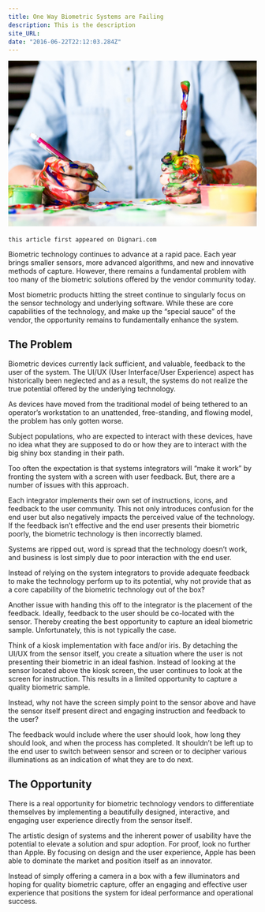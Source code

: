 ```yaml
---
title: One Way Biometric Systems are Failing
description: This is the description
site_URL: 
date: "2016-06-22T22:12:03.284Z"
---
```


![biometric-failing](./biometric-failing.jpeg)

`this article first appeared on Dignari.com`

Biometric technology continues to advance at a rapid pace. Each year brings smaller sensors, more advanced algorithms, and new and innovative methods of capture. However, there remains a fundamental problem with too many of the biometric solutions offered by the vendor community today.

Most biometric products hitting the street continue to singularly focus on the sensor technology and underlying software. While these are core capabilities of the technology, and make up the “special sauce” of the vendor, the opportunity remains to fundamentally enhance the system.

## The Problem

Biometric devices currently lack sufficient, and valuable, feedback to the user of the system. The UI/UX (User Interface/User Experience) aspect has historically been neglected and as a result, the systems do not realize the true potential offered by the underlying technology.

As devices have moved from the traditional model of being tethered to an operator’s workstation to an unattended, free-standing, and flowing model, the problem has only gotten worse.

Subject populations, who are expected to interact with these devices, have no idea what they are supposed to do or how they are to interact with the big shiny box standing in their path.

Too often the expectation is that systems integrators will “make it work” by fronting the system with a screen with user feedback. But, there are a number of issues with this approach.

Each integrator implements their own set of instructions, icons, and feedback to the user community. This not only introduces confusion for the end user but also negatively impacts the perceived value of the technology. If the feedback isn’t effective and the end user presents their biometric poorly, the biometric technology is then incorrectly blamed.

Systems are ripped out, word is spread that the technology doesn’t work, and business is lost simply due to poor interaction with the end user.

Instead of relying on the system integrators to provide adequate feedback to make the technology perform up to its potential, why not provide that as a core capability of the biometric technology out of the box?

Another issue with handing this off to the integrator is the placement of the feedback. Ideally, feedback to the user should be co-located with the sensor. Thereby creating the best opportunity to capture an ideal biometric sample. Unfortunately, this is not typically the case.

Think of a kiosk implementation with face and/or iris. By detaching the UI/UX from the sensor itself, you create a situation where the user is not presenting their biometric in an ideal fashion. Instead of looking at the sensor located above the kiosk screen, the user continues to look at the screen for instruction. This results in a limited opportunity to capture a quality biometric sample.

Instead, why not have the screen simply point to the sensor above and have the sensor itself present direct and engaging instruction and feedback to the user?

The feedback would include where the user should look, how long they should look, and when the process has completed. It shouldn’t be left up to the end user to switch between sensor and screen or to decipher various illuminations as an indication of what they are to do next.

## The Opportunity

There is a real opportunity for biometric technology vendors to differentiate themselves by implementing a beautifully designed, interactive, and engaging user experience directly from the sensor itself.

The artistic design of systems and the inherent power of usability have the potential to elevate a solution and spur adoption. For proof, look no further than Apple. By focusing on design and the user experience, Apple has been able to dominate the market and position itself as an innovator.

Instead of simply offering a camera in a box with a few illuminators and hoping for quality biometric capture, offer an engaging and effective user experience that positions the system for ideal performance and operational success.
